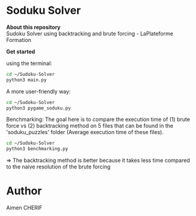 
Soduku Solver
======

**About this repository**
<br>
Sudoku Solver using backtracking and brute forcing - LaPlateforme Formation 


**Get started**

using the terminal:

```bash
cd ~/Sudoku-Solver
python3 main.py

```

A more user-friendly way:

```bash
cd ~/Sudoku-Solver
python3 pygame_soduku.py

```

Benchmarking: The goal here is to compare the execution time of (1) brute force vs (2) backtracking method on 5 files
that can be found in the 'soduku_puzzles' folder (Average execution time of these files).

```bash
cd ~/Sudoku-Solver
python3 benchmarking.py

```

=> The backtracking method is better because it takes less time compared to the naive resolution of the brute forcing 

# Author
Aimen CHERIF